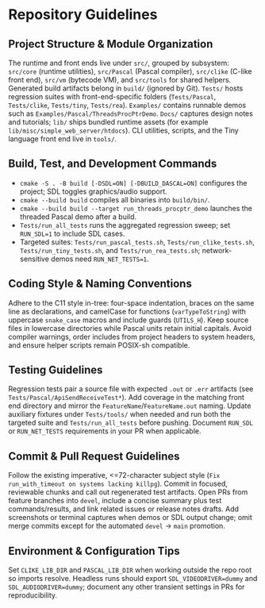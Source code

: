 # Repository Guidelines

## Project Structure & Module Organization
The runtime and front ends live under `src/`, grouped by subsystem: `src/core` (runtime utilities), `src/Pascal` (Pascal compiler), `src/clike` (C-like front end), `src/vm` (bytecode VM), and `src/tools` for shared helpers. Generated build artifacts belong in `build/` (ignored by Git). `Tests/` hosts regression suites with front-end-specific folders (`Tests/Pascal`, `Tests/clike`, `Tests/tiny`, `Tests/rea`). `Examples/` contains runnable demos such as `Examples/Pascal/ThreadsProcPtrDemo`. `Docs/` captures design notes and tutorials; `lib/` ships bundled runtime assets (for example `lib/misc/simple_web_server/htdocs`). CLI utilities, scripts, and the Tiny language front end live in `tools/`.

## Build, Test, and Development Commands
- `cmake -S . -B build [-DSDL=ON] [-DBUILD_DASCAL=ON]` configures the project; SDL toggles graphics/audio support.
- `cmake --build build` compiles all binaries into `build/bin/`.
- `cmake --build build --target run_threads_procptr_demo` launches the threaded Pascal demo after a build.
- `Tests/run_all_tests` runs the aggregated regression sweep; set `RUN_SDL=1` to include SDL cases.
- Targeted suites: `Tests/run_pascal_tests.sh`, `Tests/run_clike_tests.sh`, `Tests/run_tiny_tests.sh`, and `Tests/run_rea_tests.sh`; network-sensitive demos need `RUN_NET_TESTS=1`.

## Coding Style & Naming Conventions
Adhere to the C11 style in-tree: four-space indentation, braces on the same line as declarations, and camelCase for functions (`varTypeToString`) with uppercase `snake_case` macros and include guards (`UTILS_H`). Keep source files in lowercase directories while Pascal units retain initial capitals. Avoid compiler warnings, order includes from project headers to system headers, and ensure helper scripts remain POSIX-sh compatible.

## Testing Guidelines
Regression tests pair a source file with expected `.out` or `.err` artifacts (see `Tests/Pascal/ApiSendReceiveTest*`). Add coverage in the matching front end directory and mirror the `FeatureName`/`FeatureName.out` naming. Update auxiliary fixtures under `Tests/tools/` when needed and run both the targeted suite and `Tests/run_all_tests` before pushing. Document `RUN_SDL` or `RUN_NET_TESTS` requirements in your PR when applicable.

## Commit & Pull Request Guidelines
Follow the existing imperative, <=72-character subject style (`Fix run_with_timeout on systems lacking killpg`). Commit in focused, reviewable chunks and call out regenerated test artifacts. Open PRs from feature branches into `devel`, include a concise summary plus test commands/results, and link related issues or release notes drafts. Add screenshots or terminal captures when demos or SDL output change; omit merge commits except for the automated `devel` → `main` promotion.

## Environment & Configuration Tips
Set `CLIKE_LIB_DIR` and `PASCAL_LIB_DIR` when working outside the repo root so imports resolve. Headless runs should export `SDL_VIDEODRIVER=dummy` and `SDL_AUDIODRIVER=dummy`; document any other transient settings in PRs for reproducibility.
